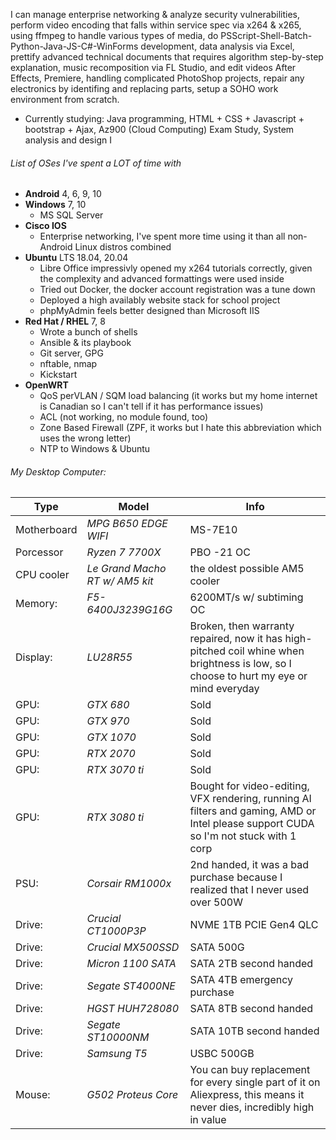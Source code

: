 I can manage enterprise networking & analyze security vulnerabilities, perform video encoding that falls within service spec via x264 & x265, using ffmpeg to handle various types of media, do PSScript-Shell-Batch-Python-Java-JS-C#-WinForms development, data analysis via Excel, prettify advanced technical documents that requires algorithm step-by-step explanation, music recomposition via FL Studio, and edit videos After Effects, Premiere, handling complicated PhotoShop projects, repair any electronics by identifing and replacing parts, setup a SOHO work environment from scratch.
  - Currently studying: Java programming, HTML + CSS + Javascript + bootstrap + Ajax, Az900 (Cloud Computing) Exam Study, System analysis and design I

###### List of OSes I've spent a LOT of time with
 - **Android** 4, 6, 9, 10
 - **Windows** 7, 10
   - MS SQL Server
 - **Cisco IOS**
   - Enterprise networking, I've spent more time using it than all non-Android Linux distros combined
 - **Ubuntu** LTS 18.04, 20.04
    - Libre Office impressivly opened my x264 tutorials correctly, given the complexity and advanced formattings were used inside
    - Tried out Docker, the docker account registration was a tune down
    - Deployed a high availably website stack for school project
    - phpMyAdmin feels better designed than Microsoft IIS
 - **Red Hat / RHEL** 7, 8
    - Wrote a bunch of shells
    - Ansible & its playbook
    - Git server, GPG
    - nftable, nmap
    - Kickstart
  - **OpenWRT**
    - QoS perVLAN / SQM load balancing (it works but my home internet is Canadian so I can't tell if it has performance issues)
    - ACL (not working, no module found, too)
    - Zone Based Firewall (ZPF, it works but I hate this abbreviation which uses the wrong letter)
    - NTP to Windows & Ubuntu
   
###### My Desktop Computer:
| Type        | Model                          | Info                                                                                                                                   |
|-------------|--------------------------------|----------------------------------------------------------------------------------------------------------------------------------------|
| Motherboard | *MPG B650 EDGE WIFI*           | MS-7E10                                                                                                                                |
| Porcessor   | *Ryzen 7 7700X*                | PBO -21 OC                                                                                                                             |
| CPU cooler  | *Le Grand Macho RT w/ AM5 kit* | the oldest possible AM5 cooler                                                                                                         |
| Memory:     | *F5-6400J3239G16G*             | 6200MT/s w/ subtiming OC                                                                                                               |
| Display:    | *LU28R55*                      | Broken, then warranty repaired, now it has high-pitched coil whine when brightness is low, so I choose to hurt my eye or mind everyday |
| GPU:        | *GTX 680*                      | Sold                                                                                                                                   |
| GPU:        | *GTX 970*                      | Sold                                                                                                                                   |
| GPU:        | *GTX 1070*                     | Sold                                                                                                                                   |
| GPU:        | *RTX 2070*                     | Sold                                                                                                                                   |
| GPU:        | *RTX 3070 ti*                  | Sold                                                                                                                                   |
| GPU:        | *RTX 3080 ti*                  | Bought for video-editing, VFX rendering, running AI filters and gaming, AMD or Intel please support CUDA so I'm not stuck with 1 corp  |
| PSU:        | *Corsair RM1000x*              | 2nd handed, it was a bad purchase because I realized that I never used over 500W                                                       |
| Drive:      | *Crucial CT1000P3P*            | NVME 1TB PCIE Gen4 QLC                                                                                                                 |
| Drive:      | *Crucial MX500SSD*             | SATA 500G                                                                                                                              |
| Drive:      | *Micron  1100 SATA*            | SATA 2TB second handed                                                                                                                 |
| Drive:      | *Segate  ST4000NE*             | SATA 4TB emergency purchase                                                                                                            |
| Drive:      | *HGST    HUH728080*            | SATA 8TB second handed                                                                                                                 |
| Drive:      | *Segate  ST10000NM*            | SATA 10TB second handed                                                                                                                |
| Drive:      | *Samsung T5*                   | USBC 500GB                                                                                                                             |
| Mouse:      | *G502 Proteus Core*            | You can buy replacement for every single part of it on Aliexpress, this means it never dies, incredibly high in value                  |
